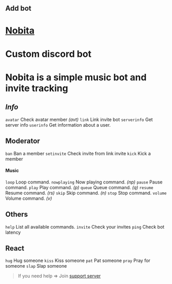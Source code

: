 ## Add bot
# [Nobita](https://discord.com/oauth2/authorize?client_id=627531554255798282&scope=bot&permissions=2147351783)
# Custom discord bot

# Nobita is a simple music bot and invite tracking


##  _**Info**_
`avatar` Check avatar member *(avt)*
`link` Link invite bot
`serverinfo` Get server info
`userinfo` Get information about a user.
## **Moderator**
`ban` Ban a member
`setinvite` Check invite from link invite
`kick` Kick a member
#### **Music**
`loop` Loop command.
`nowplaying` Now playing command. *(np)*
`pause` Pause command.
`play` Play command. *(p)*
`queue` Queue command. *(q)*
`resume` Resume command. *(rs)*
`skip` Skip command. *(n)*
`stop` Stop command.
`volume` Volume command. *(v)*
## **Others**
`help` List all available commands.
`invite` Check your invites
`ping` Check bot latency
## **React**
`hug` Hug someone
`kiss` Kiss someone
`pat` Pat someone
`pray` Pray for someone
`slap` Slap someone
> If you need help => Join [support server](https://discord.gg/zCmChpX) 

